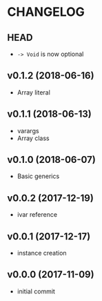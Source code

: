 # CHANGELOG

## HEAD

- `-> Void` is now optional

## v0.1.2 (2018-06-16)

- Array literal

## v0.1.1 (2018-06-13)

- varargs
- Array class

## v0.1.0 (2018-06-07)

- Basic generics

## v0.0.2 (2017-12-19)

- ivar reference

## v0.0.1 (2017-12-17)

- instance creation

## v0.0.0 (2017-11-09)

- initial commit

